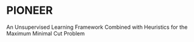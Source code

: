 # PIONEER
An Unsupervised Learning Framework Combined with Heuristics for the Maximum Minimal Cut Problem
